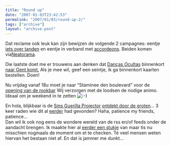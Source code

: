 ```yaml
---
title: "Round up"
date: "2007-01-03T23:42:53"
permalink: "2007/01/03/round-up-2/"
tags: ["archive"]
layout: "archive-post"
---
```

Dat reclame ook leuk kan zijn bewijzen de volgende 2 campagnes: eentje [iets over tanden](http://feeds.feedburner.com/~r/Neatorama/~3/68774801/ "http://feeds.feedburner.com/~r/Neatorama/~3/68774801/") en eentje in verband met [accordeons](http://feeds.feedburner.com/~r/Neatorama/~3/68650805/ "http://feeds.feedburner.com/~r/Neatorama/~3/68650805/"). Beiden komen via[Neatorama](http://www.neatorama.com/ "http://www.neatorama.com/").

Die laatste doet me er trouwens aan denken dat [Danças Ocultas](http://dancasocultas.weblog.com.pt/arquivo/2007/01/concerto_seixal_3.html "http://dancasocultas.weblog.com.pt/arquivo/2007/01/concerto_seixal_3.html") binnenkort [naar Gent komt.](http://www.handelsbeurs.be/concert.php?c=53 "http://www.handelsbeurs.be/concert.php?c=53") Als je mee wil, geef een seintje, ik ga binnenkort kaarten bestellen. Doen!

Nu vrijdag vanaf 18u moet je naar “Staminee den boulevard” voor de [opening van de rookbar](http://www.donebysimon.be/2006/12/07/den-boulevard/ "http://www.donebysimon.be/2006/12/07/den-boulevard/") Wij verzorgen met de loodsen de nodige animo. Ideaal om je weekend in te zetten ![:-)](http://www.donebysimon.be/blog/wp-includes/images/smilies/icon_smile.gif)

En hola, blijkbaar is de [Sms Guerilla Projector](http://www.troika.uk.com/sms-guerrilla-projector.htm "http://www.troika.uk.com/sms-guerrilla-projector.htm") [ontdekt door de groten](http://www.boingboing.net/2007/01/02/sms_guerilla_project.html "http://www.boingboing.net/2007/01/02/sms_guerilla_project.html")… 3 keer raden wie dit al [eerder](http://www.donebysimon.be/2006/04/14/sms-voor-batman/ "http://www.donebysimon.be/2006/04/14/sms-voor-batman/") had gevonden? Haha, patience my friends, patience…  
Dan wil ik ook nog eens de wondere wereld van de rss en/of feeds onder de aandacht brengen. Ik maakte hier al [eerder een stukje](http://www.donebysimon.be/2006/05/09/feeds/ "http://www.donebysimon.be/2006/05/09/feeds/") van maar tis nu misschien nogmaals de moment om et te checken. Té veel mensen weten hiervan het bestaan niet af. En dat is jammer me dunkt…
